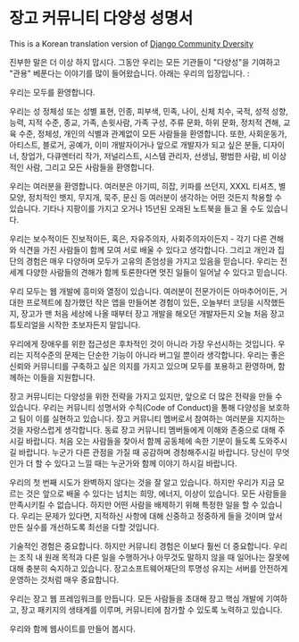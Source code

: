 # 장고 커뮤니티 다양성 성명서
This is a Korean translation version of [Django Community Dversity](https://www.djangoproject.com/diversity/)

진부한 말은 더 이상 하지 맙시다. 그동안 우리는 모든 기관들이 "다양성"을 기여하고 "관용" 베푼다는 이야기를 많이 들어왔습니다. 아래는 우리의 입장입니다. :

우리는 모두를 환영합니다.

우리는 성 정체성 또는 성별 표현, 인종, 피부색, 민족, 나이, 신체 치수, 국적, 성적 성향, 능력, 지적 수준, 종교, 가족, 손윗사람, 가족 구성, 주류 문화, 하위 문화, 정치적 견해, 교육 수준, 정체성, 개인의 식별과 관계없이 모든 사람들을 환영합니다. 또한, 사회운동가, 아티스트, 블로거, 공예가, 이미 개발자이거나 앞으로 개발자가 되고 싶은 분들, 디자이너, 창업가, 다큐멘터리 작가, 저널리스트, 시스템 관리자, 선생님, 평범한 사람, 비 이상적인 사람, 그리고 모든 사람들을 환영합니다.

우리는 여러분을 환영합니다. 
여러분은 아기띠, 히잡, 키파를 쓰던지, XXXL 티셔츠, 별모양, 정치적인 뱃지, 무지개, 묵주, 문신 등 여러분이 생각하는 어떤 것든지 착용할 수 있습니다. 기타나 지팡이를 가지고 오거나 15년된 오래된 노트북을 들고 올 수도 있습니다.

우리는 보수적이든 진보적이든, 혹은, 자유주의자, 사회주의자이든지 -  각기 다른 견해와 식견을 가진 사람들이 함께 모여 서로 배울 수 있다고 생각합니다. 그리고 개인과 집단의 경험은 매우 다양하며 모두가 고유의 존엄성을 가지고 있음을 믿습니다. 우리는 전 세계 다양한 사람들의 견해가 함께 토론한다면 멋진 일들이 일어날 수 있다고 믿습니다.

우리 모두는 웹 개발에 흥미와 열정이 있습니다. 여러분이 전문가이든 아마추어이든, 거대한 프로젝트에 참가했던 작은 앱을 만들어본 경험이 있든, 오늘부터 코딩을 시작했든지, 장고가 맨 처음 세상에 나올 때부터 장고 개발을 해오던 개발자든지 오늘 처음 장고 튜토리얼을 시작한 초보자든지 말입니다.

우리에게 장애우를 위한 접근성은 후차적인 것이 아니라 가장 우선시하는 것입니다. 우리는 지적수준의 문제는 단순한 기능이 아니라 버그일 뿐이라 생각합니다. 우리는 좋은 신뢰와 커뮤니티를 구축하고 싶은 의지를 가지고 있으며 모두를 포용하고 환영하며, 함께하는 이들을 지원합니다.

장고 커뮤니티는 다양성을 위한 전략을 가지고 있지만, 앞으로 더 많은 전략을 만들 수 있습니다. 우리는 커뮤니티 성명서와 수칙(Code of Conduct)을 통해 다양성을 보호하고 팀이 이를 실현하고 있습니다. 장고 커뮤니티 멤버로서 참여하는 여러분을 지지하는 것을 자랑스럽게 생각합니다. 동료 장고 커뮤니티 멤버들에게 이해와 존중으로 대해 주시길 바랍니다. 처음 오는 사람들을 찾아서 함께 공동체에 속한 기분이 들도록 도와주시길 바랍니다. 누군가 다른 관점을 가질 때 공감하며 경청해주시길 바랍니다. 당신이 무엇인가 더 할 수 있다고 느낄 때는 누군가와 함께 이야기 하시길 바랍니다.

우리의 첫 번째 시도가 완벽하지 않다는 것을 잘 알고 있습니다. 하지만 우리가 지금 모르는 것은 앞으로 배울 수 있다는 넘치는 희망, 에너지, 이상이 있습니다. 모든 사람들을 만족시키킬 수 없습니다. 하지만 어떤 사람을 배제하기 위해 특정한 일을 할 수 있습니다. 우리는 문제가 있다면, 지적하신 사항에 대해 신중하고 정중하게 들을 것이며 앞서 만든 실수를 개선하도록 최선을 다할 것입니다.

기술적인 경험은 중요합니다. 하지만 커뮤니티 경험은 이보다 훨씬 더 중요합니다. 우리는 조직 내 원래 목적과 다른 일을 수행하거나 아무것도 말하지 않을 때 일어나는 잘못에 대해 충분히 숙지하고 있습니다. 장고소프트웨어재단의 투명성 유지는 서버를 안전하게 운영하는 것처럼 매우 중요합니다.

우리는 장고 웹 프레임워크를 만듭니다. 모든 사람들을 초대해 장고 핵심 개발에 기여하고, 장고 패키지의 생태계를 이루며, 커뮤니티에 참가할 수 있도록 노력하고 있습니다.

우리와 함께 웹사이트를 만들어 봅시다.
